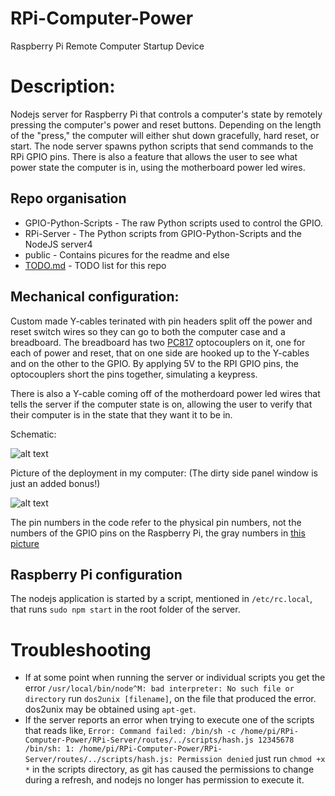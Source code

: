 # RPi-Computer-Power

Raspberry Pi Remote Computer Startup Device

# Description: 

Nodejs server for Raspberry Pi that controls a computer's state by remotely pressing the computer's power and reset buttons. Depending on the length of the "press," the computer will either shut down gracefully, hard reset, or start. The node server spawns python scripts that send commands to the RPi GPIO pins. There is also a feature that allows the user to see what power state the computer is in, using the motherboard power led wires.

## Repo organisation

* GPIO-Python-Scripts   - The raw Python scripts used to control the GPIO.
* RPi-Server            - The Python scripts from GPIO-Python-Scripts and the NodeJS server4
* public                - Contains picures for the readme and else
* [TODO.md](https://github.com/neilbalch/RPi-Computer-Power/blob/master/TODO.md)  - TODO list for this repo

## Mechanical configuration:

Custom made Y-cables terinated with pin headers split off the power and reset switch wires so they can go to both the computer case and a breadboard. The breadboard has two [PC817](https://www.amazon.com/uxcell-2-54mm-Pitch-Mounting-Coupler/dp/B00S4YRMB4/ref=sr_1_1?ie=UTF8&qid=1493673969&sr=8-1&keywords=pc817) optocouplers on it, one for each of power and reset, that on one side are hooked up to the Y-cables and on the other to the GPIO. By applying 5V to the RPI GPIO pins, the optocouplers short the pins together, simulating a keypress.

There is also a Y-cable coming off of the motherdoard power led wires that tells the server if the computer state is on, allowing the user to verify that their computer is in the state that they want it to be in.

Schematic: 

![alt text](https://github.com/neilbalch/RPi-Computer-Power/public/schematic.JPG) 

Picture of the deployment in my computer: (The dirty side panel window is just an added bonus!)

![alt text](https://github.com/neilbalch/RPi-Computer-Power/public/deployment.jpg)

The pin numbers in the code refer to the physical pin numbers, not the numbers of the GPIO pins on the Raspberry Pi, the gray numbers in [this picture](https://www.element14.com/community/servlet/JiveServlet/previewBody/68203-102-6-294412/GPIO.png?01AD=3hSCoFuV9-Dfv86QUj2_Hlf7C3z0U_pgYH-8Fil9K1TJdN4P1im9mKw&01RI=69A12FCB536B43F&01NA=)

## Raspberry Pi configuration

The nodejs application is started by a script, mentioned in `/etc/rc.local`, that runs `sudo npm start` in the root folder of the server.

# Troubleshooting

* If at some point when running the server or individual scripts you get the error `/usr/local/bin/node^M: bad interpreter: No such file or directory` run `dos2unix [filename]`, on the file that produced the error. dos2unix may be obtained using `apt-get`.
* If the server reports an error when trying to execute one of the scripts that reads like, `Error: Command failed: /bin/sh -c /home/pi/RPi-Computer-Power/RPi-Server/routes/../scripts/hash.js 12345678 /bin/sh: 1: /home/pi/RPi-Computer-Power/RPi-Server/routes/../scripts/hash.js: Permission denied` just run `chmod +x *` in the scripts directory, as git has caused the permissions to change during a refresh, and nodejs no longer has permission to execute it.
